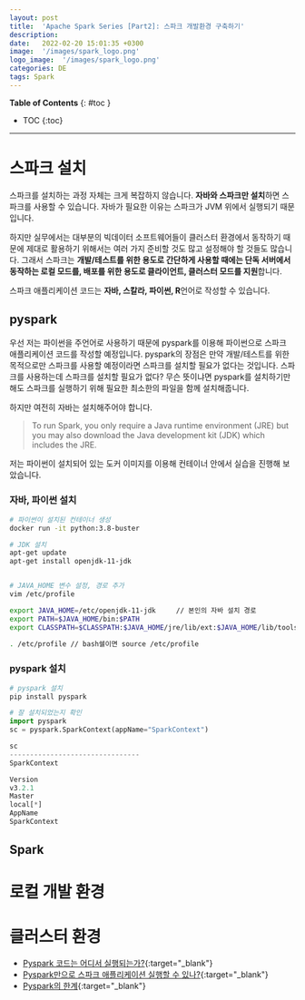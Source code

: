 ```yaml
---
layout: post
title:  'Apache Spark Series [Part2]: 스파크 개발환경 구축하기'
description: 
date:   2022-02-20 15:01:35 +0300
image:  '/images/spark_logo.png'
logo_image:  '/images/spark_logo.png'
categories: DE
tags: Spark
---
```

**Table of Contents**
{: #toc }
*  TOC
{:toc}

---

# 스파크 설치
스파크를 설치하는 과정 자체는 크게 복잡하지 않습니다. **자바와 스파크만 설치**하면 스파크를 사용할 수 있습니다. 자바가 필요한 이유는 스파크가 JVM 위에서 실행되기 때문입니다.  

하지만 실무에서는 대부분의 빅데이터 소프트웨어들이 클러스터 환경에서 동작하기 때문에 제대로 활용하기 위해서는 여러 가지 준비할 것도 많고 설정해야 할 것들도 많습니다. 그래서 스파크는 **개발/테스트를 위한 용도로 간단하게 사용할 때에는 단독 서버에서 동작하는 로컬 모드를, 배포를 위한 용도로 클라이언트, 클러스터 모드를 지원**합니다.  

스파크 애플리케이션 코드는 **자바, 스칼라, 파이썬, R**언어로 작성할 수 있습니다.  

## pyspark
우선 저는 파이썬을 주언어로 사용하기 때문에 pyspark를 이용해 파이썬으로 스파크 애플리케이션 코드를 작성할 예정입니다. pyspark의 장점은 만약 개발/테스트를 위한 목적으로만 스파크를 사용할 예정이라면 스파크를 설치할 필요가 없다는 것입니다. 스파크를 사용하는데 스파크를 설치할 필요가 없다? 무슨 뜻이냐면 pyspark를 설치하기만 해도 스파크를 실행하기 위해 필요한 최소한의 파일을 함께 설치해줍니다.  

하지만 여전히 자바는 설치해주어야 합니다.  

> To run Spark, you only require a Java runtime environment (JRE) but you may also download the Java development kit (JDK) which includes the JRE.  

저는 파이썬이 설치되어 있는 도커 이미지를 이용해 컨테이너 안에서 실습을 진행해 보았습니다.  


### 자바, 파이썬 설치
```sh
# 파이썬이 설치된 컨테이너 생성
docker run -it python:3.8-buster
```

```sh
# JDK 설치
apt-get update
apt-get install openjdk-11-jdk
```

```sh

```

```sh
# JAVA_HOME 변수 설정, 경로 추가
vim /etc/profile

export JAVA_HOME=/etc/openjdk-11-jdk     // 본인의 자바 설치 경로
export PATH=$JAVA_HOME/bin:$PATH
export CLASSPATH=$CLASSPATH:$JAVA_HOME/jre/lib/ext:$JAVA_HOME/lib/tools.jar

. /etc/profile // bash쉘이면 source /etc/profile
```
### pyspark 설치
```sh
# pyspark 설치
pip install pyspark
```

```py
# 잘 설치되었는지 확인
import pyspark
sc = pyspark.SparkContext(appName="SparkContext")

sc
--------------------------------
SparkContext

Version
v3.2.1
Master
local[*]
AppName
SparkContext
```  

## Spark

# 로컬 개발 환경

# 클러스터 환경

- [Pyspark 코드는 어디서 실행되는가?](https://stackoverflow.com/questions/61816236/does-pyspark-code-run-in-jvm-or-python-subprocess){:target="_blank"}  
- [Pyspark만으로 스파크 애플리케이션 실행할 수 있나?](https://stackoverflow.com/questions/51728177/can-pyspark-work-without-spark){:target="_blank"}
- [Pyspark의 한계](https://stackoverflow.com/questions/58479357/pyspark-from-spark-installation-vs-pyspark-python-package){:target="_blank"}
